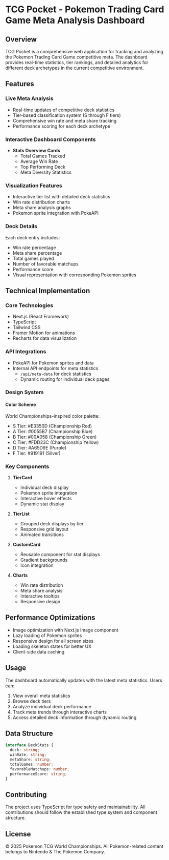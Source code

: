 # TCG Pocket - Pokemon Trading Card Game Meta Analysis Dashboard

## Overview
TCG Pocket is a comprehensive web application for tracking and analyzing the Pokemon Trading Card Game competitive meta. The dashboard provides real-time statistics, tier rankings, and detailed analytics for different deck archetypes in the current competitive environment.

## Features

### Live Meta Analysis
- Real-time updates of competitive deck statistics
- Tier-based classification system (S through F tiers)
- Comprehensive win rate and meta share tracking
- Performance scoring for each deck archetype

### Interactive Dashboard Components
- **Stats Overview Cards**
  - Total Games Tracked
  - Average Win Rate
  - Top Performing Deck
  - Meta Diversity Statistics

### Visualization Features
- Interactive tier list with detailed deck statistics
- Win rate distribution charts
- Meta share analysis graphs
- Pokemon sprite integration with PokeAPI

### Deck Details
Each deck entry includes:
- Win rate percentage
- Meta share percentage
- Total games played
- Number of favorable matchups
- Performance score
- Visual representation with corresponding Pokemon sprites

## Technical Implementation

### Core Technologies
- Next.js (React Framework)
- TypeScript
- Tailwind CSS
- Framer Motion for animations
- Recharts for data visualization

### API Integrations
- PokeAPI for Pokemon sprites and data
- Internal API endpoints for meta statistics
  - `/api/meta-data` for deck statistics
  - Dynamic routing for individual deck pages

### Design System
#### Color Scheme
World Championships-inspired color palette:
- S Tier: #E3350D (Championship Red)
- A Tier: #0055B7 (Championship Blue)
- B Tier: #00A058 (Championship Green)
- C Tier: #FDD23C (Championship Yellow)
- D Tier: #A65D9E (Purple)
- F Tier: #919191 (Silver)

### Key Components
1. **TierCard**
   - Individual deck display
   - Pokemon sprite integration
   - Interactive hover effects
   - Dynamic stat display

2. **TierList**
   - Grouped deck displays by tier
   - Responsive grid layout
   - Animated transitions

3. **CustomCard**
   - Reusable component for stat displays
   - Gradient backgrounds
   - Icon integration

4. **Charts**
   - Win rate distribution
   - Meta share analysis
   - Interactive tooltips
   - Responsive design

## Performance Optimizations
- Image optimization with Next.js Image component
- Lazy loading of Pokemon sprites
- Responsive design for all screen sizes
- Loading skeleton states for better UX
- Client-side data caching

## Usage
The dashboard automatically updates with the latest meta statistics. Users can:
1. View overall meta statistics
2. Browse deck tiers
3. Analyze individual deck performance
4. Track meta trends through interactive charts
5. Access detailed deck information through dynamic routing

## Data Structure
```typescript
interface DeckStats {
  deck: string;
  winRate: string;
  metaShare: string;
  totalGames: number;
  favorableMatchups: number;
  performanceScore: string;
}
```

## Contributing
The project uses TypeScript for type safety and maintainability. All contributions should follow the established type system and component structure.

## License
© 2025 Pokemon TCG World Championships. All Pokemon-related content belongs to Nintendo & The Pokemon Company.
